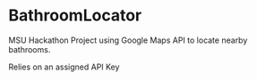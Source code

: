 # BathroomLocator
MSU Hackathon Project using Google Maps API to locate nearby bathrooms.

Relies on an assigned API Key
